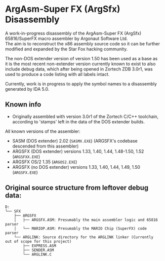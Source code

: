 # ArgAsm-Super FX (ArgSfx) Disassembly
A work-in-progress disassembly of the ArgAsm-Super FX (ArgSfx) 65816/SuperFX macro assembler by Argonaut Software Ltd.  
The aim is to reconstruct the x86 assembly source code so it can be further modified and expanded by the Star Fox hacking community.  

The non-DOS extender version of version 1.50 has been used as a base as it is the most recent non-extender version currently known to exist to also include debug data, which after being opened in Zortech ZDB 3.0r1, was used to produce a code listing with all labels intact.  

Currently, work is in progress to apply the symbol names to a disassembly generated by IDA 5.0.  

## Known info
- Originally assembled with version 3.0r1 of the Zortech C/C++ toolchain, according to 'stamps' left in the data of the DOS extender builds.  

All known versions of the assembler:  
- SASM (DOS extender) 2.02 (``SASMX.EXE``) (ARGSFX's codebase descended from this assembler)  
- ARGSFX (DOS extender) versions 1.33, 1.40, 1.44, 1.48-1.50, 1.52 (``ARGSFXX.EXE``)  
- ARGSFX OS/2 1.35 (``ARGOS2.EXE``)  
- ARGSFX (no DOS extender) versions 1.33, 1.40, 1.44, 1.49, 1.50 (``ARGSFX.EXE``)  

## Original source structure from leftover debug data:
```
D:
└── SFX
    ├── ARGSFX
    │   ├── ARGSFX.ASM: Presumably the main assembler logic and 65816 parser
    │   └── MARIOP.ASM: Presumably the MARIO Chip (SuperFX) code parser
    └── ARGLINK: Source directory for the ARGLINK linker (Currently out of scope for this project)
        ├── EXPRESS.ASM
        ├── SENDER.ASM
        └── ARGLINK.C
```